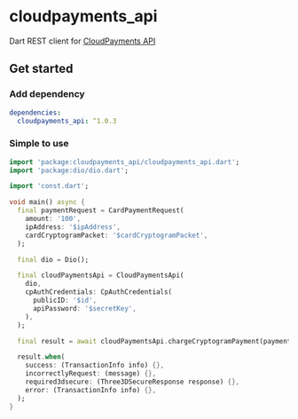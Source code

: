# cloudpayments_api

Dart REST client for [CloudPayments API](https://developers.cloudpayments.ru/#api)

## Get started

### Add dependency

```yaml
dependencies:
  cloudpayments_api: ^1.0.3
```

### Simple to use

```dart
import 'package:cloudpayments_api/cloudpayments_api.dart';
import 'package:dio/dio.dart';

import 'const.dart';

void main() async {
  final paymentRequest = CardPaymentRequest(
    amount: '100',
    ipAddress: '$ipAddress',
    cardCryptogramPacket: '$cardCryptogramPacket',
  );

  final dio = Dio();

  final cloudPaymentsApi = CloudPaymentsApi(
    dio,
    cpAuthCredentials: CpAuthCredentials(
      publicID: '$id',
      apiPassword: '$secretKey',
    ),
  );

  final result = await cloudPaymentsApi.chargeCryptogramPayment(paymentRequest);

  result.when(
    success: (TransactionInfo info) {},
    incorrectlyRequest: (message) {},
    required3dsecure: (Three3DSecureResponse response) {},
    error: (TransactionInfo info) {},
  );
}

```
